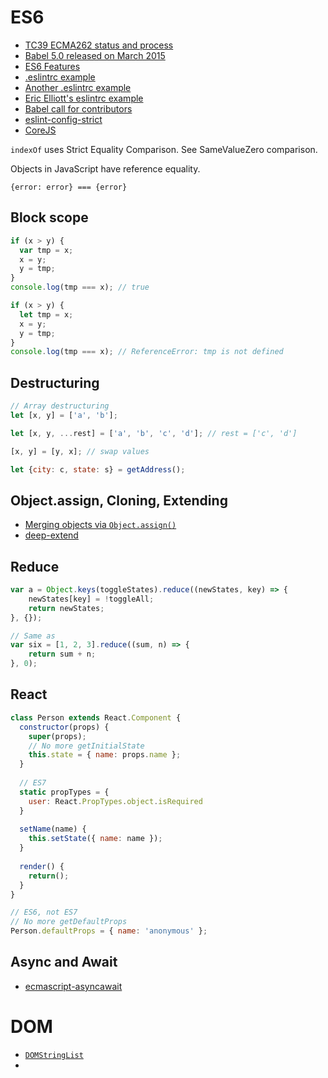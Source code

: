 # ES6

* [TC39 ECMA262 status and process](https://github.com/tc39/ecma262)
* [Babel 5.0 released on March 2015](http://babeljs.io/blog/2015/03/31/5.0.0/)
* [ES6 Features](https://github.com/lukehoban/es6features#enhanced-object-literals)
* [.eslintrc example](https://github.com/jquery/esprima/blob/master/.eslintrc)
* [Another .eslintrc example](https://gist.github.com/ericelliott/ce988c1a808ad903a528#file-eslintrc)
* [Eric Elliott's eslintrc example](https://github.com/ericelliott/react-hello/blob/master/.eslintrc)
* [Babel call for contributors](https://github.com/babel/babel/issues/1347)
* [eslint-config-strict](https://github.com/keithamus/eslint-config-strict)
* [CoreJS](https://github.com/zloirock/core-js)

`indexOf` uses Strict Equality Comparison. See SameValueZero comparison.

Objects in JavaScript have reference equality.

```
{error: error} === {error}
```

## Block scope

```js
if (x > y) {
  var tmp = x;
  x = y;
  y = tmp;}
console.log(tmp === x); // true

if (x > y) {
  let tmp = x;
  x = y;
  y = tmp;}
console.log(tmp === x); // ReferenceError: tmp is not defined
```

## Destructuring

```js
// Array destructuring
let [x, y] = ['a', 'b'];

let [x, y, ...rest] = ['a', 'b', 'c', 'd']; // rest = ['c', 'd']

[x, y] = [y, x]; // swap values
```

```js
let {city: c, state: s} = getAddress();
```

## Object.assign, Cloning, Extending

* [Merging objects via `Object.assign()`](http://www.2ality.com/2014/01/object-assign.html)
* [deep-extend](??)

## Reduce

```js
var a = Object.keys(toggleStates).reduce((newStates, key) => {
	newStates[key] = !toggleAll;
	return newStates;}, {});

// Same as
var six = [1, 2, 3].reduce((sum, n) => {
	return sum + n;}, 0);
```

## React

```js
class Person extends React.Component {
  constructor(props) {
    super(props);
    // No more getInitialState
    this.state = { name: props.name };  }
  
  // ES7
  static propTypes = {
    user: React.PropTypes.object.isRequired  }
  
  setName(name) {
    this.setState({ name: name });  }    
  render() {
    return();  }}

// ES6, not ES7
// No more getDefaultProps
Person.defaultProps = { name: 'anonymous' };
```

## Async and Await

* [ecmascript-asyncawait](https://github.com/lukehoban/ecmascript-asyncawait)

# DOM

* [`DOMStringList`](https://developer.mozilla.org/en-US/docs/Web/API/DOMStringList)
* []()
